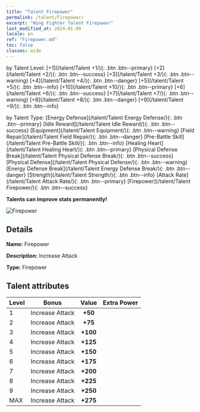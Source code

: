 ```yaml
---
title: "Talent Firepower"
permalink: /talent/Firepower/
excerpt: "Wing Fighter Talent Firepower"
last_modified_at: 2024-01-09
locale: en
ref: "Firepower.md"
toc: false
classes: wide
---
```




  by Talent Level:  [+1](/talent/Talent +1/){: .btn .btn--primary}   [+2](/talent/Talent +2/){: .btn .btn--success}   [+3](/talent/Talent +3/){: .btn .btn--warning}   [+4](/talent/Talent +4/){: .btn .btn--danger}   [+5](/talent/Talent +5/){: .btn .btn--info}   [+10](/talent/Talent +10/){: .btn .btn--primary}   [+6](/talent/Talent +6/){: .btn .btn--success}   [+7](/talent/Talent +7/){: .btn .btn--warning}   [+8](/talent/Talent +8/){: .btn .btn--danger}   [+9](/talent/Talent +9/){: .btn .btn--info} 

  by Talent Type:  [Energy Defense](/talent/Talent Energy Defense/){: .btn .btn--primary}   [Idle Reward](/talent/Talent Idle Reward/){: .btn .btn--success}   [Equipment](/talent/Talent Equipment/){: .btn .btn--warning}   [Field Repair](/talent/Talent Field Repair/){: .btn .btn--danger}   [Pre-Battle Skill](/talent/Talent Pre-Battle Skill/){: .btn .btn--info}   [Healing Heart](/talent/Talent Healing Heart/){: .btn .btn--primary}   [Physical Defense Break](/talent/Talent Physical Defense Break/){: .btn .btn--success}   [Physical Defense](/talent/Talent Physical Defense/){: .btn .btn--warning}   [Energy Defense Break](/talent/Talent Energy Defense Break/){: .btn .btn--danger}   [Strength](/talent/Talent Strength/){: .btn .btn--info}   [Attack Rate](/talent/Talent Attack Rate/){: .btn .btn--primary}   [Firepower](/talent/Talent Firepower/){: .btn .btn--success} 

  **Talents can improve stats permanently!**

 ![Firepower](/images/talent/Talent_2.png)

## Details

 **Name:** Firepower 

 **Description:** Increase Attack 

 **Type:** Firepower 

## Talent attributes

  |  Level |     Bonus     |   Value   | Extra Power |
  |:-------|:-------------:|:---------:|:---------|
  | 1  | Increase Attack  | **+50**  |  |
  | 2  | Increase Attack  | **+75**  |  |
  | 3  | Increase Attack  | **+100**  |  |
  | 4  | Increase Attack  | **+125**  |  |
  | 5  | Increase Attack  | **+150**  |  |
  | 6  | Increase Attack  | **+175**  |  |
  | 7  | Increase Attack  | **+200**  |  |
  | 8  | Increase Attack  | **+225**  |  |
  | 9  | Increase Attack  | **+250**  |  |
  | MAX  | Increase Attack  | **+275**  |  |

